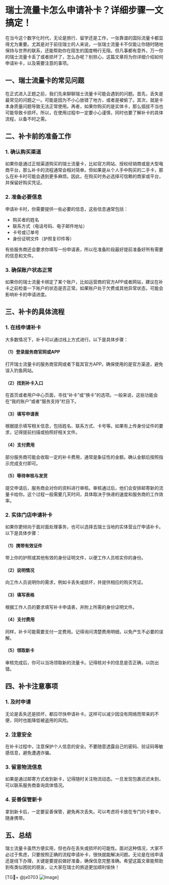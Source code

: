 # 瑞士流量卡怎么申请补卡？详细步骤一文搞定！

在当今这个数字化时代，无论是旅行、留学还是工作，一张靠谱的国际流量卡都显得尤为重要。尤其是对于前往瑞士的人来说，一张瑞士流量卡不仅能让你随时随地保持与世界的联系，还能帮助你在陌生的国度畅行无阻。但凡事都有意外，万一你的瑞士流量卡丢了或者损坏了，怎么办呢？别担心，这篇文章将为你详细介绍如何申请补卡，以及需要注意的事项。

## 一、瑞士流量卡的常见问题

在正式进入正题之前，我们先来聊聊瑞士流量卡可能会遇到的问题。首先，丢失是最常见的问题之一。可能是因为不小心放错了地方，或者是被偷了。其次，就是卡本身质量问题导致无法正常使用。再者，如果你购买的是实体卡，那么插拔不当也可能导致卡损坏。所以，在使用过程中一定要小心谨慎，同时也要了解补卡的具体流程，以备不时之需。

## 二、补卡前的准备工作

### 1. 确认购买渠道

如果你是通过正规渠道购买的瑞士流量卡，比如官方网站、授权经销商或是大型电商平台，那么补卡的流程通常会相对简单。但如果是从个人手中购买的二手卡，那么在补卡时可能会遇到更多麻烦。因此，在购买时务必选择可信赖的商家或平台，并保留好购买凭证。

### 2. 准备必要信息

申请补卡时，你需要提供一些必要的信息，这些信息通常包括：
- 购买者的姓名
- 联系方式（电话号码、电子邮件地址）
- 卡号或订单号
- 身份证明文件（护照复印件等）

有些服务商还会要求你填写一份申请表，所以在准备阶段最好提前准备好所有需要的信息和文件。

### 3. 确保账户状态正常

如果你的瑞士流量卡绑定了某个账户，比如运营商的官方APP或者网站，建议在补卡之前检查一下账户的状态是否正常。如果账户处于欠费或其他异常状态，可能会影响补卡的申请进度。

## 三、补卡的具体流程

### 1. 在线申请补卡

大多数情况下，补卡可以通过线上方式进行。以下是具体步骤：

#### （1）登录服务商官网或APP

打开瑞士流量卡的服务商官网或者下载其官方APP。确保使用的是官方渠道，避免误入钓鱼网站。

#### （2）找到补卡入口

在首页或者用户中心页面，寻找“补卡”或“换卡”的选项。一般来说，这些功能会在“我的账户”或者“服务支持”栏目下。

#### （3）填写申请表

根据提示填写相关信息，包括姓名、联系方式、卡号等。如果有上传身份证件的要求，记得提前扫描或拍照好相关文件。

#### （4）支付费用

部分服务商可能会收取一定的补卡费用，通常是象征性的金额。确认金额后按照指示完成支付即可。

#### （5）等待审核与发货

提交申请后，服务商会对你的资料进行审核。审核通过后，他们会安排邮寄新的流量卡给你。这个过程一般需要几天时间，具体取决于快递的速度和服务商的工作效率。

### 2. 实体门店申请补卡

如果你更倾向于面对面处理事务，也可以选择去瑞士当地的实体营业厅申请补卡。以下是具体步骤：

#### （1）携带有效证件

带上你的护照或其他有效的身份证明文件，以便工作人员核实你的身份。

#### （2）说明情况

向工作人员说明你的需求，例如卡丢失或损坏，并提供相应的购买凭证。

#### （3）填写表格

根据工作人员的要求填写补卡申请表，并附上所需的身份证明文件。

#### （4）支付费用

同样，补卡可能需要支付一定费用。记得询问清楚费用明细，以免产生不必要的误解。

#### （5）领取新卡

审核完成后，你可以当场领取新的流量卡。记得核对卡的信息是否正确，以防出错。

## 四、补卡注意事项

### 1. 及时申请

无论是丢失还是损坏，都应尽快申请补卡。这样可以减少因没有网络而带来的不便，同时也能降低被盗用的风险。

### 2. 注意安全

在补卡过程中，注意保护个人信息的安全。不要随意透露自己的密码、验证码等敏感信息，避免遭遇诈骗。

### 3. 留意物流信息

如果是通过邮寄方式收到新卡，记得随时关注物流动态。一旦发现包裹迟迟未到，可以联系服务商查询具体情况。

### 4. 妥善保管新卡

拿到新卡后，一定要妥善保管，避免再次丢失。可以考虑将卡放在专门的卡套中，随身携带。

## 五、总结

瑞士流量卡虽然方便实用，但也存在丢失或损坏的可能性。面对这种情况，大家不必过于焦虑，只要按照正确的流程申请补卡，很快就能解决问题。无论是在线申请还是线下办理，关键是要提前做好准备，确保信息完整准确。希望这篇文章能帮助到有类似困扰的朋友，让大家在瑞士的旅途更加顺利愉快！

[TG💪+ @jx0703 ![Image](https://github.com/user-attachments/assets/dbca1d08-cadb-493c-b0ec-ad6f7a83f270)]